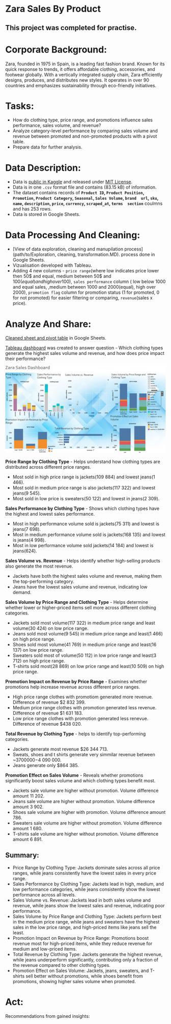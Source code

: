 # Zara Sales By Product

## This project was completed for practise.

# Corporate Background:
Zara, founded in 1975 in Spain, is a leading fast fashion brand. Known for its quick response to trends, it offers affordable clothing, accessories, and footwear globally. With a vertically integrated supply chain, Zara efficiently designs, produces, and distributes new styles.
It operates in over 90 countries and emphasizes sustainability through eco-friendly initiatives.

# Tasks:
* How do clothing type, price range, and promotions influence sales performance, sales volume, and revenue?
* Analyze category-level performance by comparing sales volume and revenue between promoted and non-promoted products with a pivot table.
* Prepare data for further analysis.

# Data Description:
* Data is [public in Kaggle](https://www.kaggle.com/datasets/xontoloyo/data-penjualan-zara/data) and released under [MIT License](https://www.mit.edu/~amini/LICENSE.md).
* Data is in one `.csv` format file and contains (83.15 kB) of information.
* The dataset contains records of **`Product ID`,	`Product Position`,	`Promotion`,	`Product Category`,	`Seasonal`,	`Sales Volume`,	`brand	url`,	`sku`,	`name`,	`description`,	`price`,	`currency`,	`scraped_at`,	`terms	section`** coulmns and has 253 rows.
* Data is stored in Google Sheets.

# Data Processing And Cleaning:
* [View of data exploration, cleaning and manupilation process](path/to/Exploration, cleaning, transformation.MD). process done in Google Sheets.
* Vizualisation developed with Tableau.
* Adding 4 new columns - `price range`(where low indicates price lower then 50$ and equal, medium between 50$ and 100$(equal) and high over 100$), `sales performance` column ( low below 1000 and equal sales, ,medium between 1000 and 2000(equal), high over 2000), `promotion flag` column for promotion status (1 for promoted, 0 for not promoted) for easier filtering or comparing, `revenue`(sales x price).

# Analyze And Share:
[Cleaned sheet and pivot table](https://docs.google.com/spreadsheets/d/1qM-US_Z5_eA7O50pTH4mnvdmK9CdFFQiH45qe5BHRhE/edit?usp=sharing) in Google Sheets.

[Tableau dashboard](https://public.tableau.com/app/profile/aurimas.naujalis/viz/Zarasales/Zarasales?publish=yes) was created to answer question - Which clothing types generate the highest sales volume and revenue, and how does price impact their performance?

![dashboard](zara_dashboard.PNG)

**Price Range by Clothing Type** - Helps understand how clothing types are distributed across different price ranges.
* Most sold in high price range is jackets(109 884) and lowest jeans(1 466).
* Most sold in medium price range is also jackets(117 322) and lowest jeans(9 545).
* Most sold in low price is sweaters(50 122) and lowest in jeans(2 309).

**Sales Performance by Clothing Type** - Shows which clothing types have the highest and lowest sales performance.
* Most in high performance volume sold is jackets(75 311) and lowest is jeans(7 698).
* Most in medium performance volume sold is jackets(168 135) and lowest is jeans(4 998).
* Most in low performance volume sold jackets(14 184) and lowest is jeans(624).

**Sales Volume vs. Revenue** - Helps identify whether high-selling products also generate the most revenue.
* Jackets have both the highest sales volume and revenue, making them the top-performing category.
* Jeans have the lowest sales volume and revenue, indicating low demand.

**Sales Volume by Price Range and Clothing Type** - Helps determine whether lower or higher-priced items sell more across different clothing categories.
* Jackets sold most volume(117 322) in medium price range and least volume(30 424) on low price range.
* Jeans sold most volume(9 545) in medium price range and least(1 466) on high price range.
* Shoes sold most volume(41 769) in medium price range and least(16 137) on low price range.
* Sweaters sold most of volume(50 112) in low price range and least(3 712) on high price range.
* T-shirts sold most(28 869) on low price range and least(10 509) on high price range.

**Promotion Impact on Revenue by Price Range** - Examines whether promotions help increase revenue across different price ranges.
* High price range clothes with promotiom generated more revenue. Difference of revenue $2 832 399.
* Medium price range clothes with promotion generated less revenue. Difference of revenue $1 631 183.
* Low price range clothes with promotion generated less renevue. Difference of revenue $438 020.

**Total Revenue by Clothing Type** - helps to identify top-performing categories.
* Jackets generate most revenue $26 344 713.
* Sweats, shoes and t shirts generate very simmilar revenue between ~$3 700 000-$4 090 000.
* Jeans generate only $864 385.

**Promotion Effect on Sales Volume** - Reveals whether promotions significantly boost sales volume and which clothing types benefit most.
* Jackets sale volume are higher without promotion. Volume difference amount 11 202.
* Jeans sale volume are higher without promotion. Volume difference amount 3 902.
* Shoes sale volume are higher with promotion. Volume difference amount 786.
* Sweaters  sale volume are higher without promotion. Volume difference amount 1 680.
* T-shirts  sale volume are higher without promotion. Volume difference amount 6 891.

## Summary:
* Price Range by Clothing Type: Jackets dominate sales across all price ranges, while jeans consistently have the lowest sales in every price range.
* Sales Performance by Clothing Type: Jackets lead in high, medium, and low performance categories, while jeans consistently show the lowest performance across all levels.
* Sales Volume vs. Revenue: Jackets lead in both sales volume and revenue, while jeans show the lowest sales and revenue, indicating poor performance.
* Sales Volume by Price Range and Clothing Type: Jackets perform best in the medium price range, while jeans and sweaters have the highest sales in the low price range, and high-priced items like jeans sell the least.
* Promotion Impact on Revenue by Price Range: Promotions boost revenue most for high-priced items, while they reduce revenue for medium and low-priced items.
* Total Revenue by Clothing Type: Jackets generate the highest revenue, while jeans underperform significantly, contributing only a fraction of the revenue compared to other clothing types.
* Promotion Effect on Sales Volume: Jackets, jeans, sweaters, and T-shirts sell better without promotions, while shoes benefit from promotions, showing higher sales volume when promoted.

# Act:
Recommendations from gained insights:



